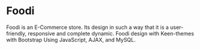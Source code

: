# Foodi

Foodi is an E-Commerce store. Its design in such a way that it is a user-friendly, responsive and complete dynamic. Foodi design with Keen-themes with Bootstrap Using JavaScript, AJAX, and MySQL.
